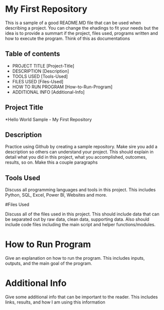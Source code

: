 # My First Repository
This is a sample of a good README.MD file that can be used when describing a project. You can change the ehadings to fit your needs but the idea is to provide a summart if the project, files used, programs written and how to execute the program. Think of this as documentations

## Table of contents
- PROJECT TITLE [Project-Title] 
- DESCRIPTION [Description]
- TOOLS USED [Tools-Used]
- FILES USED [Files-Used]
- HOW TO RUN PROGRAM [How-to-Run-Program]
- ADDITIONAL INFO [Additional-Info]

## Project Title

*Hello World Sample - My First Repository

## Description

Practice using Github by creating a sample repository. Make sire you add a description so others can understand your project. This should explain in detail what you did in this project, what you accomplished, outcomes, results, so on. Make this a couple paragraphs

## Tools Used

Discuss all programming languages and tools in this project. This includes Python, SQL, Excel, Power BI, Websites and more.

#Files Used

Discuss all of the files used in this project. This should include data that can be separated out by raw data, clean data, supporting data. Also should include code files including the main script and helper functions/modules.

# How to Run Program

Give an explanation on how to run the program. This includes inputs, outputs, and the main goal of the program.

# Additional Info

Give some additional info that can be important to the reader. This includes links, results, and how I am using this information
